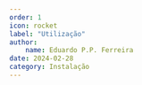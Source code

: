```yaml
---
order: 1
icon: rocket
label: "Utilização"
author:
    name: Eduardo P.P. Ferreira
date: 2024-02-28
category: Instalação
---
```

